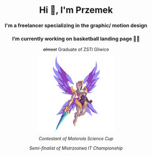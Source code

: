 <h1 align="center">Hi 👋, I'm Przemek</h1>
<h3 align="center">I'm a freelancer specializing in the graphic/ motion design</h3>
<h3 align="center">I’m currently working on basketball landing page 🏀🔥</h3>
  
<p align="center"><i><strike>almost</strike></i> Graduate of ZSTI Gliwice</p>

<p align="center"><img align="center" src="./assets/kayle.gif" /></p>

<!-- <p align="center"><i>Basketball Player and Manager at <a href="https://instagram.com/knury.knurow/">Knury Knurów</a></i></p> -->
<p align="center"><i>Contestant of Motorola Science Cup</i></p>
<p align="center"><i>Semi-finalist of Mistrzostwa IT Championship</i></p>

